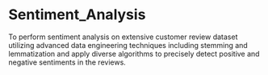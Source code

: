 # Sentiment_Analysis
To perform sentiment analysis on extensive customer review dataset utilizing advanced data engineering techniques including stemming and lemmatization and apply diverse algorithms to precisely detect positive and negative sentiments in the reviews. 
